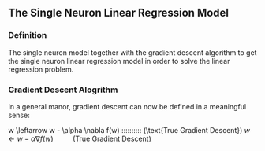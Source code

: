 ## The Single Neuron Linear Regression Model

### Definition

The single neuron model together with the gradient descent algorithm to get the single neuron linear regression model in order to solve the linear regression problem.

### Gradient Descent Alogrithm

 In a general manor, gradient descent can now be defined in a meaningful sense:

w \leftarrow w - \alpha \nabla f(w) \:\:\:\:\:\:\:\:\:\: (\text{True Gradient Descent})
$w \leftarrow w - \alpha \nabla f(w) \:\:\:\:\:\:\:\:\:\: (\text{True Gradient Descent})$
